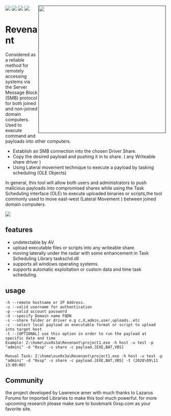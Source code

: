 [<img src="https://img.shields.io/badge/join-telegram-blue">](https://t.me/join0xsp)
[<img src="https://img.shields.io/badge/build%20with-Lazarus-red.svg">](https://www.lazarus-ide.org/)
[<img align="right" src="https://i.imgur.com/WYDtCyG.gif" height="400" width="400">]()
[<img src="https://img.shields.io/badge/join-discord-orange">](https://discord.gg/Xsdxxkm)
[<img src="https://img.shields.io/twitter/follow/zux0x3a?label=follow&style=social">](https://twitter.com/zux0x3a)

# Revenant
 
Considered as a reliable method for remotely accessing systems via the Server Message Block (SMB) protocol for both joined and non-joined domain computers. Used to execute command and payloads into other computers.
- Establish an SMB connection into the chosen Driver Share.
- Copy the desired payload and pushing it in to share. ( any Writeable share driver )
- Using Lateral movement technique to execute a payload by tasking scheduling (OLE Objects)

In general, this tool will allow both users and administrators to push malicious payloads into compromised shares while using the Task Scheduling interface (OLE) to execute uploaded binaries or scripts,the tool commonly used to move east-west (Lateral Movement ) between joined domain computers.

[<img src="https://i.imgur.com/MStuaeF.png">]()
 ## features 
 
- undetectable by AV.
- upload executable files or scripts into any writeable share. 
- moving laterally under the radar with some enhancement in Task Scheduling Library taskschd.dll 
- supports all windows operating systems.
- supports automatic exploitation or custom data and time task scheduling.
## usage 

```
-h --remote hostname or IP Address.
-u --valid username for authentication
-p --valid account password 
-d --specify Domain name FQDN
-s --share folder or driver e.g c,d,admin,user,uploads..etc
-c --select local payload as executable format or script to upload into target host
-t --[OPTIONAL] use this option in order to run the payload at specific date and time
Example: Z:\home\zux0x3a\Revenant\project1.exe -h host -u test -p "admini" -d "0xsp" -s share -c payload.[EXE,BAT,VBS]
 
Manual Task: Z:\home\zux0x3a\Revenant\project1.exe -h host -u test -p "admini" -d "0xsp" -s share -c payload.[EXE,BAT,VBS] -t (2020\09\11 13:00:00)

```
## Community 

the project developed by Lawrence amer with much thanks to Lazarus Forums for imported Libraries to make this tool much powerful.
for more upcoming research please make sure to bookmark 0xsp.com as your favorite site. 

 
 
 
